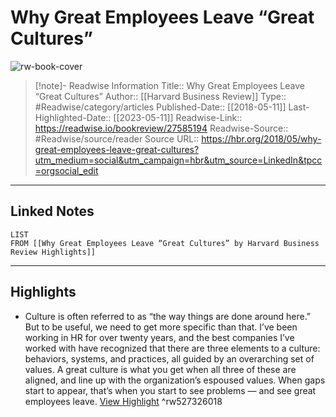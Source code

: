 # Why Great Employees Leave “Great Cultures”

![rw-book-cover](https://hbr.org/resources/images/article_assets/2018/05/may18_11_85571768.jpg)
<br>
>[!note]- Readwise Information
>Title:: Why Great Employees Leave “Great Cultures”
>Author:: [[Harvard Business Review]]
>Type:: #Readwise/category/articles
>Published-Date:: [[2018-05-11]]
>Last-Highlighted-Date:: [[2023-05-11]]
>Readwise-Link:: https://readwise.io/bookreview/27585194
>Readwise-Source:: #Readwise/source/reader
>Source URL:: https://hbr.org/2018/05/why-great-employees-leave-great-cultures?utm_medium=social&utm_campaign=hbr&utm_source=LinkedIn&tpcc=orgsocial_edit
--- 

## Linked Notes
```dataview
LIST
FROM [[Why Great Employees Leave “Great Cultures” by Harvard Business Review Highlights]]
```

---

## Highlights
- Culture is often referred to as “the way things are done around here.” But to be useful, we need to get more specific than that. I’ve been working in HR for over twenty years, and the best companies I’ve worked with have recognized that there are three elements to a culture: behaviors, systems, and practices, all guided by an overarching set of values. A great culture is what you get when all three of these are aligned, and line up with the organization’s espoused values. When gaps start to appear, that’s when you start to see problems — and see great employees leave. [View Highlight](https://readwise.io/open/527326018) ^rw527326018
